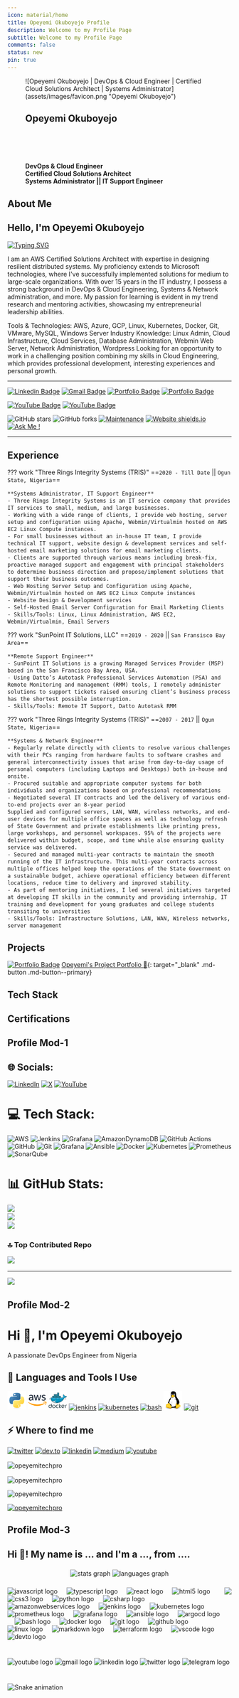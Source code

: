 ```yaml
---
icon: material/home
title: Opeyemi Okuboyejo Profile
description: Welcome to my Profile Page
subtitle: Welcome to my Profile Page
comments: false
status: new
pin: true
---
```



<figure markdown="1">
![Opeyemi Okuboyejo | DevOps & Cloud Engineer | Certified Cloud Solutions Architect | Systems Administrator](assets/images/favicon.png "Opeyemi Okuboyejo")
<figcaption><strong><h2>Opeyemi Okuboyejo</h2><h6>&nbsp;</h6><br> DevOps & Cloud Engineer<br>Certified Cloud Solutions Architect<br>Systems Administrator || IT Support Engineer</strong></figcaption>
</figure>

<!-- ![Opeyemi Okuboyejo Pix](assets/images/favicon.png "Opeyemi Okuboyejo") -->


<!-- ![Opeyemi Okuboyejo](assets/images/favicon.png "Opeyemi Okuboyejo")
/// caption 
**Opeyemi Okuboyejo** 
/// -->


## **About Me**

<h2>Hello, I'm Opeyemi Okuboyejo</h2>
  

[![Typing SVG](https://readme-typing-svg.demolab.com?font=Comic+Neue&size=20&duration=2000&pause=500&width=435&lines=A+DevOps+Engineer;A+Cloud+Engineer;A+Certified+Solutions+Architect;A+Systems+Administrator)](https://opeyemitech.pro)

I am an AWS Certified Solutions Architect with expertise in designing resilient distributed systems. My proficiency extends to Microsoft technologies, where I've successfully implemented solutions for medium to large-scale organizations. With over 15 years in the IT industry, I possess a strong background in DevOps & Cloud Engineering, Systems & Network administration, and more. My passion for learning is evident in my trend research and mentoring activities, showcasing my entrepreneurial leadership abilities.


Tools & Technologies: AWS, Azure, GCP, Linux, Kubernetes, Docker, Git, VMware, MySQL, Windows Server
Industry Knowledge: Linux Admin, Cloud Infrastructure, Cloud Services, Database Administration, Webmin Web Server, Network Administration, Wordpress
Looking for an opportunity to work in a challenging position combining my skills in Cloud Engineering, which provides professional development, interesting experiences and personal growth.

---
[![Linkedin Badge](https://img.shields.io/badge/-Opeyemi_On_LinkedIn-blue?style=flat-square&logo=Linkedin&logoColor=white&link=https://www.linkedin.com/in/opeyemi-okuboyejo/)](https://www.linkedin.com/in/opeyemi-okuboyejo/)
[![Gmail Badge](https://img.shields.io/badge/-okuboyejoopeyemi01@gmail.com-c14438?style=flat-square&logo=Gmail&logoColor=white&link=mailto:okuboyejoopeyemi01@gmail.com)](mailto:okuboyejoopeyemi01@gmail.com) 
[![Portfolio Badge](https://img.shields.io/badge/-Opeyemi's_Portfolio-blue?style=flat-square&logo=folder&logoColor=white&link=https://opeyemitechpro.github.io)](https://opeyemitechpro.github.io)
[![Portfolio Badge](https://img.shields.io/badge/-Opeyemi's_Project_Portfolio-purple?style=flat-square&logo=folder&logoColor=white&link=https://opeyemitech.pro/my-projects)](https://opeyemitech.pro/my-projects)
<!-- [![Projects Portfolio](https://img.shields.io/badge/-Opeyemi's_Projects_Portfolio-blue?style=flat-square&logo=folder&logoColor=white&link=https://opeyemitechpro.github.io/my-projects)](https://opeyemitechpro.github.io/my-projects) -->

[![YouTube Badge](https://img.shields.io/badge/-YouTube_Channel-white?style=social&logo=YouTube&logoColor=red&link=https://www.youtube.com/channel/@opeyemitechpro)](https://www.youtube.com/channel/@opeyemitechpro)
[![YouTube Badge](https://img.shields.io/youtube/channel/subscribers/UCaD6f_WgaHbBY_7-YPrJMlA?style=social)](https://www.youtube.com/channel/UCaD6f_WgaHbBY_7-YPrJMlA)

![GitHub stars](https://img.shields.io/github/stars/opeyemitechpro/opeyemitechpro.github.io) 
![GitHub forks](https://img.shields.io/github/forks/opeyemitechpro/opeyemitechpro.github.io)
[![Maintenance](https://img.shields.io/badge/maintained-yes-green.svg)](https://github.com/opeyemitechpro/opeyemitechpro.github.io/commits/main)
[![Website shields.io](https://img.shields.io/badge/website-up-yellow)](http://opeyemitechpro.github.io/)
[![Ask Me !](https://img.shields.io/badge/ask%20me-linkedin-1abc9c.svg)](https://www.linkedin.com/in/opeyemi-okuboyejo/)


---


##  **Experience**

??? work "Three Rings Integrity Systems (TRIS)"
    ==`2020 - Till Date` || `Ogun State, Nigeria`==

    **Systems Administrator, IT Support Engineer**
    - Three Rings Integrity Systems is an IT service company that provides IT services to small, medium, and large businesses.
    - Working with a wide range of clients, I provide web hosting, server setup and configuration using Apache, Webmin/Virtualmin hosted on AWS EC2 Linux Compute instances.
    - For small businesses without an in-house IT team, I provide technical IT support, website design & development services and self-hosted email marketing solutions for email marketing clients.
    - Clients are supported through various means including break-fix, proactive managed support and engagement with principal stakeholders to determine business direction and propose/implement solutions that support their business outcomes.
    - Web Hosting Server Setup and Configuration using Apache, Webmin/Virtualmin hosted on AWS EC2 Linux Compute instances
    - Website Design & Development services
    - Self-Hosted Email Server Configuration for Email Marketing Clients
    - Skills/Tools: Linux, Linux Administration, AWS EC2, Webmin/Virtualmin, Email Servers

??? work "SunPoint IT Solutions, LLC"
    ==`2019 - 2020` || `San Fransisco Bay Area`==
    
    **Remote Support Engineer**
    - SunPoint IT Solutions is a growing Managed Services Provider (MSP) based in the San Francisco Bay Area, USA.
    - Using Datto’s Autotask Professional Services Automation (PSA) and Remote Monitoring and management (RMM) tools, I remotely administer solutions to support tickets raised ensuring client’s business process has the shortest possible interruption.
    - Skills/Tools: Remote IT Support, Datto Autotask RMM

??? work "Three Rings Integrity Systems (TRIS)"
    ==`2007 - 2017` || `Ogun State, Nigeria`==
    
    **Systems & Network Engineer**
    - Regularly relate directly with clients to resolve various challenges with their PCs ranging from hardware faults to software crashes and general interconnectivity issues that arise from day-to-day usage of personal computers (including Laptops and Desktops) both in-house and onsite.
    - Procured suitable and appropriate computer systems for both individuals and organizations based on professional recommendations
    - Negotiated several IT contracts and led the delivery of various end-to-end projects over an 8-year period
    Supplied and configured servers, LAN, WAN, wireless networks, and end-user devices for multiple office spaces as well as technology refresh of State Government and private establishments like printing press, large workshops, and personnel workspaces. 95% of the projects were delivered within budget, scope, and time while also ensuring quality service was delivered.
    - Secured and managed multi-year contracts to maintain the smooth running of the IT infrastructure. This multi-year contracts across multiple offices helped keep the operations of the State Government on a sustainable budget, achieve operational efficiency between different locations, reduce time to delivery and improved stability.
    - As part of mentoring initiatives, I led several initiatives targeted at developing IT skills in the community and providing internship, IT training and development for young graduates and college students transiting to universities
    - Skills/Tools: Infrastructure Solutions, LAN, WAN, Wireless networks, server management

## **Projects**
[![Portfolio Badge](https://img.shields.io/badge/-Opeyemi's_Project_Portfolio-purple?style=flat-square&logo=folder&logoColor=white&link=https://opeyemitech.pro/my-projects)](https://opeyemitech.pro/my-projects) [Opeyemi's Project Portfolio :briefcase:](https://opeyemitech.pro/my-projects){: target="_blank" .md-button .md-button--primary}

## **Tech Stack**

## **Certifications**

## Profile Mod-1


## 🌐 Socials:
[![LinkedIn](https://img.shields.io/badge/LinkedIn-%230077B5.svg?logo=linkedin&logoColor=white)](https://linkedin.com/in/opeyemi-okuboyejo) [![X](https://img.shields.io/badge/X-black.svg?logo=X&logoColor=white)](https://x.com/opeyemitechpro) [![YouTube](https://img.shields.io/badge/YouTube-%23FF0000.svg?logo=YouTube&logoColor=white)](https://youtube.com/@opeyemitechpro) 

# 💻 Tech Stack:
![AWS](https://img.shields.io/badge/AWS-%23FF9900.svg?style=for-the-badge&logo=amazon-aws&logoColor=white) ![Jenkins](https://img.shields.io/badge/jenkins-%232C5263.svg?style=for-the-badge&logo=jenkins&logoColor=white) ![Grafana](https://img.shields.io/badge/grafana-%23F46800.svg?style=for-the-badge&logo=grafana&logoColor=white) ![AmazonDynamoDB](https://img.shields.io/badge/Amazon%20DynamoDB-4053D6?style=for-the-badge&logo=Amazon%20DynamoDB&logoColor=white) ![GitHub Actions](https://img.shields.io/badge/github%20actions-%232671E5.svg?style=for-the-badge&logo=githubactions&logoColor=white) ![GitHub](https://img.shields.io/badge/github-%23121011.svg?style=for-the-badge&logo=github&logoColor=white) ![Git](https://img.shields.io/badge/git-%23F05033.svg?style=for-the-badge&logo=git&logoColor=white) ![Grafana](https://img.shields.io/badge/grafana-%23F46800.svg?style=for-the-badge&logo=grafana&logoColor=white) ![Ansible](https://img.shields.io/badge/ansible-%231A1918.svg?style=for-the-badge&logo=ansible&logoColor=white) ![Docker](https://img.shields.io/badge/docker-%230db7ed.svg?style=for-the-badge&logo=docker&logoColor=white) ![Kubernetes](https://img.shields.io/badge/kubernetes-%23326ce5.svg?style=for-the-badge&logo=kubernetes&logoColor=white) ![Prometheus](https://img.shields.io/badge/Prometheus-E6522C?style=for-the-badge&logo=Prometheus&logoColor=white) ![SonarQube](https://img.shields.io/badge/SonarQube-black?style=for-the-badge&logo=sonarqube&logoColor=4E9BCD)
# 📊 GitHub Stats:
![](https://github-readme-stats.vercel.app/api?username=opeyemitechpro&theme=dark&hide_border=false&include_all_commits=true&count_private=false)<br/>
![](https://github-readme-streak-stats.herokuapp.com/?user=opeyemitechpro&theme=dark&hide_border=false)<br/>
![](https://github-readme-stats.vercel.app/api/top-langs/?username=opeyemitechpro&theme=dark&hide_border=false&include_all_commits=true&count_private=false&layout=compact)

### 🔝 Top Contributed Repo
![](https://github-contributor-stats.vercel.app/api?username=opeyemitechpro&limit=5&theme=dark&combine_all_yearly_contributions=true)

---
[![](https://visitcount.itsvg.in/api?id=opeyemitechpro&icon=0&color=0)](https://visitcount.itsvg.in)

<!-- Proudly created with GPRM ( https://gprm.itsvg.in ) -->

## Profile Mod-2

<h1>Hi 👋, I'm Opeyemi Okuboyejo</h1>
<p>A passionate DevOps Engineer from Nigeria </p>
<h2>🚀 Languages and Tools I Use</h2>
<p><a target="_blank" href="https://raw.githubusercontent.com/devicons/devicon/master/icons/python/python-original.svg" style="display: inline-block;"><img src="https://raw.githubusercontent.com/devicons/devicon/master/icons/python/python-original.svg" alt="python" width="42" height="42" /></a>
<a target="_blank" href="https://raw.githubusercontent.com/devicons/devicon/master/icons/amazonwebservices/amazonwebservices-original-wordmark.svg" style="display: inline-block;"><img src="https://raw.githubusercontent.com/devicons/devicon/master/icons/amazonwebservices/amazonwebservices-original-wordmark.svg" alt="aws" width="42" height="42" /></a>
<a target="_blank" href="https://raw.githubusercontent.com/devicons/devicon/master/icons/docker/docker-original-wordmark.svg" style="display: inline-block;"><img src="https://raw.githubusercontent.com/devicons/devicon/master/icons/docker/docker-original-wordmark.svg" alt="docker" width="42" height="42" /></a>
<a target="_blank" href="https://www.vectorlogo.zone/logos/jenkins/jenkins-icon.svg" style="display: inline-block;"><img src="https://www.vectorlogo.zone/logos/jenkins/jenkins-icon.svg" alt="jenkins" width="42" height="42" /></a>
<a target="_blank" href="https://www.vectorlogo.zone/logos/kubernetes/kubernetes-icon.svg" style="display: inline-block;"><img src="https://www.vectorlogo.zone/logos/kubernetes/kubernetes-icon.svg" alt="kubernetes" width="42" height="42" /></a>
<a target="_blank" href="https://www.vectorlogo.zone/logos/gnu_bash/gnu_bash-icon.svg" style="display: inline-block;"><img src="https://www.vectorlogo.zone/logos/gnu_bash/gnu_bash-icon.svg" alt="bash" width="42" height="42" /></a>
<a target="_blank" href="https://raw.githubusercontent.com/devicons/devicon/master/icons/linux/linux-original.svg" style="display: inline-block;"><img src="https://raw.githubusercontent.com/devicons/devicon/master/icons/linux/linux-original.svg" alt="linux" width="42" height="42" /></a>
<a target="_blank" href="https://www.vectorlogo.zone/logos/git-scm/git-scm-icon.svg" style="display: inline-block;"><img src="https://www.vectorlogo.zone/logos/git-scm/git-scm-icon.svg" alt="git" width="42" height="42" /></a></p>
<h2>⚡️ Where to find me</h2>
<p><a target="_blank" href="https://twitter.com/opeyemitechpro" style="display: inline-block;"><img src="https://img.shields.io/badge/twitter-x?style=for-the-badge&logo=x&logoColor=white&color=%230f1419" alt="twitter" /></a>
<a target="_blank" href="https://dev.to/opeyemitechpro" style="display: inline-block;"><img src="https://img.shields.io/badge/dev-to?style=for-the-badge&logo=dev-to&logoColor=white&color=black" alt="dev.to" /></a>
<a target="_blank" href="https://www.linkedin.com/in/opeyemi-okuboyejo" style="display: inline-block;"><img src="https://img.shields.io/badge/linkedin-logo?style=for-the-badge&logo=linkedin&logoColor=white&color=%230a77b6" alt="linkedin" /></a>
<a target="_blank" href="undefined@opeyemitechpro" style="display: inline-block;"><img src="https://img.shields.io/badge/medium-logo?style=for-the-badge&logo=medium&logoColor=white&color=black" alt="medium" /></a>
<a target="_blank" href="https://www.youtube.com/@opeyemitechpro" style="display: inline-block;"><img src="https://img.shields.io/badge/youtube-logo?style=for-the-badge&logo=youtube&logoColor=white&color=%23cc0000" alt="youtube" /></a></p>
<p><img align="center" src="https://github-readme-stats.vercel.app/api?username=opeyemitechpro&show_icons=true&locale=en" alt="opeyemitechpro" /></p>
<p><img align="center" src="https://github-readme-streak-stats.herokuapp.com/?user=opeyemitechpro&" alt="opeyemitechpro" /></p>
<p><img src="https://github-readme-stats.vercel.app/api/top-langs?username=opeyemitechpro&show_icons=true&locale=en&layout=compact" alt="opeyemitechpro" /></p>
<p><a href="https://github.com/ryo-ma/github-profile-trophy"><img src="https://github-profile-trophy.vercel.app/?username=opeyemitechpro" alt="opeyemitechpro" /></a></p>


## Profile Mod-3

<h2 align="left">Hi 👋! My name is ... and I'm a ..., from ....</h2>

###

<div align="center">
  <img src="https://github-readme-stats.vercel.app/api?username=opeyemitechpro&hide_title=false&hide_rank=false&show_icons=true&include_all_commits=true&count_private=true&disable_animations=false&theme=dracula&locale=en&hide_border=false" height="150" alt="stats graph"  />
  <img src="https://github-readme-stats.vercel.app/api/top-langs?username=opeyemitechpro&locale=en&hide_title=false&layout=compact&card_width=320&langs_count=5&theme=dracula&hide_border=false" height="150" alt="languages graph"  />
</div>

###

<img align="right" height="150" src="https://i.imgflip.com/65efzo.gif"  />

###

<div align="left">
  <img src="https://cdn.jsdelivr.net/gh/devicons/devicon/icons/javascript/javascript-original.svg" height="30" alt="javascript logo"  />
  <img width="12" />
  <img src="https://cdn.jsdelivr.net/gh/devicons/devicon/icons/typescript/typescript-original.svg" height="30" alt="typescript logo"  />
  <img width="12" />
  <img src="https://cdn.jsdelivr.net/gh/devicons/devicon/icons/react/react-original.svg" height="30" alt="react logo"  />
  <img width="12" />
  <img src="https://cdn.jsdelivr.net/gh/devicons/devicon/icons/html5/html5-original.svg" height="30" alt="html5 logo"  />
  <img width="12" />
  <img src="https://cdn.jsdelivr.net/gh/devicons/devicon/icons/css3/css3-original.svg" height="30" alt="css3 logo"  />
  <img width="12" />
  <img src="https://cdn.simpleicons.org/python/3776AB" height="30" alt="python logo"  />
  <img width="12" />
  <img src="https://cdn.jsdelivr.net/gh/devicons/devicon/icons/csharp/csharp-original.svg" height="30" alt="csharp logo"  />
  <img width="12" />
  <img src="https://skillicons.dev/icons?i=aws" height="30" alt="amazonwebservices logo"  />
  <img width="12" />
  <img src="https://skillicons.dev/icons?i=jenkins" height="30" alt="jenkins logo"  />
  <img width="12" />
  <img src="https://cdn.jsdelivr.net/gh/devicons/devicon/icons/kubernetes/kubernetes-plain.svg" height="30" alt="kubernetes logo"  />
  <img width="12" />
  <img src="https://cdn.jsdelivr.net/gh/devicons/devicon/icons/prometheus/prometheus-original.svg" height="30" alt="prometheus logo"  />
  <img width="12" />
  <img src="https://cdn.jsdelivr.net/gh/devicons/devicon/icons/grafana/grafana-original.svg" height="30" alt="grafana logo"  />
  <img width="12" />
  <img src="https://cdn.jsdelivr.net/gh/devicons/devicon/icons/ansible/ansible-original.svg" height="30" alt="ansible logo"  />
  <img width="12" />
  <img src="https://cdn.simpleicons.org/argo/EF7B4D" height="30" alt="argocd logo"  />
  <img width="12" />
  <img src="https://cdn.simpleicons.org/gnubash/4EAA25" height="30" alt="bash logo"  />
  <img width="12" />
  <img src="https://skillicons.dev/icons?i=docker" height="30" alt="docker logo"  />
  <img width="12" />
  <img src="https://cdn.simpleicons.org/git/F05032" height="30" alt="git logo"  />
  <img width="12" />
  <img src="https://skillicons.dev/icons?i=github" height="30" alt="github logo"  />
  <img width="12" />
  <img src="https://skillicons.dev/icons?i=linux" height="30" alt="linux logo"  />
  <img width="12" />
  <img src="https://skillicons.dev/icons?i=md" height="30" alt="markdown logo"  />
  <img width="12" />
  <img src="https://cdn.simpleicons.org/terraform/7B42BC" height="30" alt="terraform logo"  />
  <img width="12" />
  <img src="https://skillicons.dev/icons?i=vscode" height="30" alt="vscode logo"  />
  <img width="12" />
  <img src="https://skillicons.dev/icons?i=devto" height="30" alt="devto logo"  />
</div>

###

<br clear="both">

<div align="left">
  <img src="https://img.shields.io/static/v1?message=Youtube&logo=youtube&label=&color=FF0000&logoColor=white&labelColor=&style=for-the-badge" height="25" alt="youtube logo"  />
  <img src="https://img.shields.io/static/v1?message=Gmail&logo=gmail&label=&color=D14836&logoColor=white&labelColor=&style=for-the-badge" height="25" alt="gmail logo"  />
  <img src="https://img.shields.io/static/v1?message=LinkedIn&logo=linkedin&label=&color=0077B5&logoColor=white&labelColor=&style=for-the-badge" height="25" alt="linkedin logo"  />
  <img src="https://img.shields.io/static/v1?message=Twitter&logo=twitter&label=&color=1DA1F2&logoColor=white&labelColor=&style=for-the-badge" height="25" alt="twitter logo"  />
  <img src="https://img.shields.io/static/v1?message=Telegram&logo=telegram&label=&color=2CA5E0&logoColor=white&labelColor=&style=for-the-badge" height="25" alt="telegram logo"  />
</div>

###

<br clear="both">

<img src="https://raw.githubusercontent.com/opeyemitechpro/opeyemitechpro/output/snake.svg" alt="Snake animation" />

###